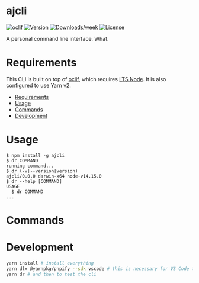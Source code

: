 ajcli
=====

[![oclif](https://img.shields.io/badge/cli-oclif-brightgreen.svg)](https://oclif.io)
[![Version](https://img.shields.io/npm/v/ajcli.svg)](https://npmjs.org/package/ajcli)
[![Downloads/week](https://img.shields.io/npm/dw/ajcli.svg)](https://npmjs.org/package/ajcli)
[![License](https://img.shields.io/npm/l/ajcli.svg)](https://github.com/ahjota/mycli/blob/master/package.json)

A personal command line interface. What.

# Requirements

This CLI is built on top of [oclif][0], which requires [LTS Node][1]. It is also configured to use Yarn v2.

[0]: https://oclif.io/
[1]: https://oclif.io/docs/introduction#requirements

<!-- toc -->
* [Requirements](#requirements)
* [Usage](#usage)
* [Commands](#commands)
* [Development](#development)
<!-- tocstop -->
# Usage
<!-- usage -->
```sh-session
$ npm install -g ajcli
$ dr COMMAND
running command...
$ dr (-v|--version|version)
ajcli/0.0.0 darwin-x64 node-v14.15.0
$ dr --help [COMMAND]
USAGE
  $ dr COMMAND
...
```
<!-- usagestop -->
# Commands
<!-- commands -->

<!-- commandsstop -->

# Development
```sh
yarn install # install everything
yarn dlx @yarnpkg/pnpify --sdk vscode # this is necessary for VS Code to pick up yarn 2 workspace packaging
yarn dr # and then to test the cli
```
